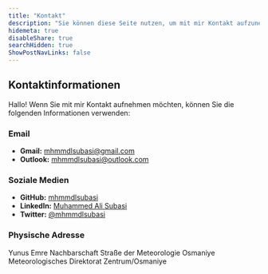 ```yaml
---
title: "Kontakt"
description: "Sie können diese Seite nutzen, um mit mir Kontakt aufzunehmen."
hidemeta: true
disableShare: true
searchHidden: true
ShowPostNavLinks: false
---
```


## Kontaktinformationen

Hallo! Wenn Sie mit mir Kontakt aufnehmen möchten, können Sie die folgenden Informationen verwenden:

### Email

- **Gmail:** [mhmmdlsubasi@gmail.com](mailto:mhmmdlsubasi@gmail.com)
- **Outlook:** [mhmmdlsubasi@outlook.com](mailto:mhmmdlsubasi@outlook.com)

### Soziale Medien

- **GitHub:** [mhmmdlsubasi](https://github.com/mhmmdlsubasi)
- **LinkedIn:** [Muhammed Ali Subasi](https://www.linkedin.com/in/mhmmdlsubasi/)
- **Twitter:** [@mhmmdlsubasi](https://twitter.com/mhmmdlsubasi)

### Physische Adresse

Yunus Emre Nachbarschaft
Straße der Meteorologie
Osmaniye Meteorologisches Direktorat
Zentrum/Osmaniye

